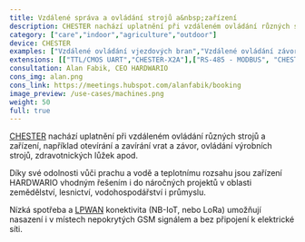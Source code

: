 ```yaml
---
title: Vzdálené správa a ovládání strojů a&nbsp;zařízení
description: CHESTER nachází uplatnění při vzdáleném ovládání různých strojů a zařízení, například otevírání a zavírání vrat a závor, ovládání výrobních strojů apod.
category: ["care","indoor","agriculture","outdoor"]
device: CHESTER
examples: ["Vzdálené ovládání vjezdových bran","Vzdálené ovládání závor","Vzdálené ovládání strojů","Ovládání zdravotního lůžka s Alexou"]
extensions: [["TTL/CMOS UART","CHESTER-X2A"],["RS-485 - MODBUS", "CHESTER-X2B"]]
consultation: Alan Fabik, CEO HARDWARIO
cons_img: alan.png
cons_link: https://meetings.hubspot.com/alanfabik/booking
image_preview: /use-cases/machines.png
weight: 50
full: true
---
```


[CHESTER](/cs/chester/) nachází uplatnění při vzdáleném ovládání různých strojů a zařízení, například otevírání a zavírání vrat a závor, ovládání výrobních strojů, zdravotnických lůžek apod.

Díky své odolnosti vůči prachu a vodě a teplotnímu rozsahu jsou zařízení HARDWARIO vhodným řešením i do náročných projektů v oblasti zemědělství, lesnictví, vodohospodářství i průmyslu.

Nízká spotřeba a [LPWAN](/cs/blog/2020-06-09-lpwan/) konektivita (NB-IoT, nebo LoRa) umožňují nasazení i v místech nepokrytých GSM signálem a bez připojení k elektrické síti.
